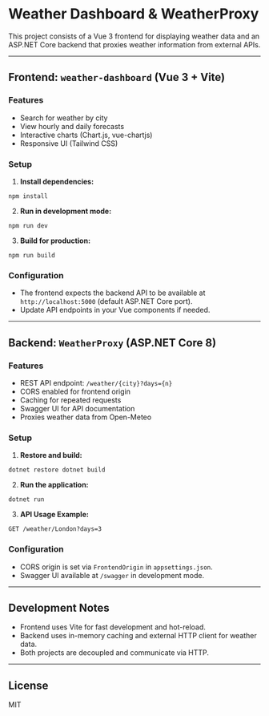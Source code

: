 # Weather Dashboard & WeatherProxy

This project consists of a Vue 3 frontend for displaying weather data and an ASP.NET Core backend that proxies weather information from external APIs.

---

## Frontend: `weather-dashboard` (Vue 3 + Vite)

### Features
- Search for weather by city
- View hourly and daily forecasts
- Interactive charts (Chart.js, vue-chartjs)
- Responsive UI (Tailwind CSS)

### Setup

1. **Install dependencies:**
```
npm install
```
2. **Run in development mode:**
```
npm run dev
```
3. **Build for production:**
```
npm run build
```

### Configuration
- The frontend expects the backend API to be available at `http://localhost:5000` (default ASP.NET Core port).
- Update API endpoints in your Vue components if needed.

---

## Backend: `WeatherProxy` (ASP.NET Core 8)

### Features
- REST API endpoint: `/weather/{city}?days={n}`
- CORS enabled for frontend origin
- Caching for repeated requests
- Swagger UI for API documentation
- Proxies weather data from Open-Meteo

### Setup

1. **Restore and build:**
```
dotnet restore dotnet build
```
2. **Run the application:**
```
dotnet run
```
3. **API Usage Example:**
```
GET /weather/London?days=3
```

### Configuration
- CORS origin is set via `FrontendOrigin` in `appsettings.json`.
- Swagger UI available at `/swagger` in development mode.

---

## Development Notes

- Frontend uses Vite for fast development and hot-reload.
- Backend uses in-memory caching and external HTTP client for weather data.
- Both projects are decoupled and communicate via HTTP.

---

## License

MIT